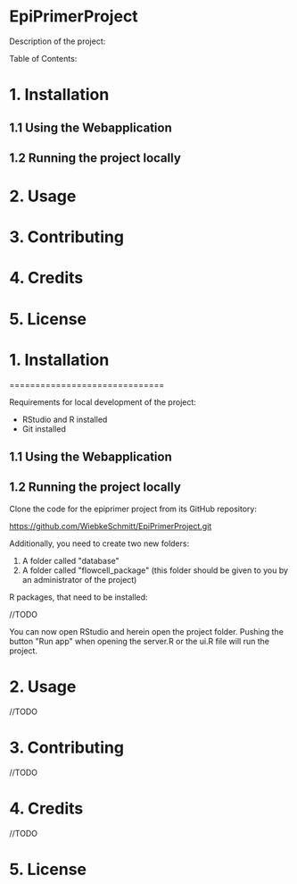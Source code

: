 # EpiPrimerProject

Description of the project: 

Table of Contents:

# 1. 	Installation

## 1.1	Using the Webapplication
## 1.2	Running the project locally

# 2. 	Usage
# 3. 	Contributing
# 4. 	Credits
# 5. 	License

# 1. 	Installation
==============================

Requirements for local development of the project: 
- RStudio and R installed
- Git installed

## 1.1 	Using the Webapplication

## 1.2	Running the project locally

Clone the code for the epiprimer project from its GitHub repository: 

https://github.com/WiebkeSchmitt/EpiPrimerProject.git

Additionally, you need to create two new folders: 
1. A folder called "database"
2. A folder called "flowcell_package" (this folder should be given to you by an administrator of the project)

R packages, that need to be installed: 

//TODO

You can now open RStudio and herein open the project folder. Pushing the button "Run app" when opening the server.R or the ui.R file will run the project.

# 2. 	Usage


//TODO

# 3. 	Contributing


//TODO

# 4. 	Credits


//TODO

# 5. 	License

